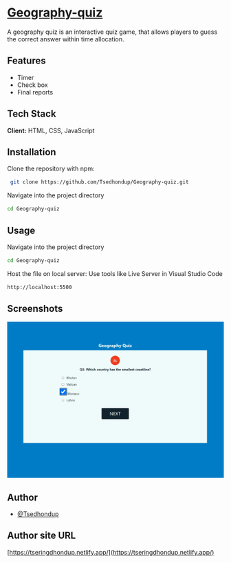 
# [Geography-quiz](https://github.com/Tsedhondup/Geography-quiz.git) 


A geography quiz is an interactive quiz game, that allows players to guess the correct answer within time allocation.
## Features

- Timer
- Check box
- Final reports
## Tech Stack

**Client:** HTML, CSS, JavaScript



## Installation

Clone the repository with npm:

```bash
 git clone https://github.com/Tsedhondup/Geography-quiz.git

```
Navigate into the project directory

```bash
cd Geography-quiz

```

    
## Usage
Navigate into the project directory
```bash
cd Geography-quiz
```
Host the file on local server: Use tools like Live Server in Visual Studio Code

```bash
http://localhost:5500
```

## Screenshots

![App Screenshot](https://raw.githubusercontent.com/Tsedhondup/Geography-quiz/refs/heads/main/app-screenshot.jpg)


## Author

- [@Tsedhondup](https://github.com/Tsedhondup)

## Author site URL
[https://tseringdhondup.netlify.app/](https://tseringdhondup.netlify.app/)
